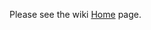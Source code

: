 Please see the wiki [Home](https://github.com/martinhbramwell/Cloud-Fitnesse-Tester/wiki/Read-Me) page.


